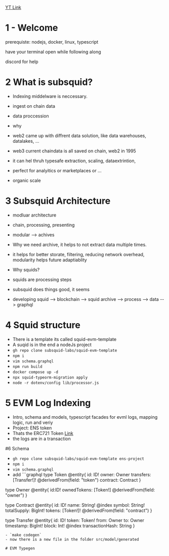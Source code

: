 [YT Link](https://www.youtube.com/watch?v=x4fEP0KJ3OE&list=PLH2948XqklrgTvG6-ro3eqS17j7n_raiN)

# 1 - Welcome

prerequiste: nodejs, docker, linux, typescript

have your terminal open while following along

discord for help

# 2 What is subsquid? 

- Indexing middelware is neccessary.
- ingest on chain data
- data proccession

- why
- web2 came up with diffrent data solution, like data warehouses, datalakes, ...
- web3 current chaindata is all saved on chain, web2 in 1995
- it can hel thruh typesafe extraction, scaling, dataextrintion, 
- perfect for analyitics or marketplaces or ...
- organic scale

# 3 Subsquid Architecture

- modluar architecture
- chain, processing, presenting
- modular --> achives
- Why we need archive, it helps to not extract data multiple times.
- it helps for better storate, filtering, reducing network overhead, modularity helps future adaptiablity

- Why squids? 
- squids are processing steps
- subsquid does things good, it seems
- developing squid --> blockchain --> squid archive --> process --> data --> graphql

# 4 Squid structure

- There is a template its called squid-evm-template
- A suqid is in the end a nodeJs project
- `gh repo clone subsquid-labs/squid-evm-template`
- `npm i`
- `vim schema.graphql`
- `npm run build`
- `docker compose up -d`
- `npx squid-typeorm-migration apply`
- `node -r dotenv/config lib/processor.js`

# 5 EVM Log Indexing
- Intro, schema and models, typescript facades for evml logs, mapping logic, run and veriy
- Project: ENS token
- Thats the ERC721 Token [Link](https://etherscan.io/token/0x57f1887a8bf19b14fc0df6fd9b2acc9af147ea85)
- the logs are in a transaction

#6 Schema
- `gh repo clone subsquid-labs/squid-evm-template ens-project`
- `npm i`
- `vim schema.graphql`
- add ```graphql
type Token @entity{
  id: ID!
  owner: Owner
  transfers: [Transfer!]! @derivedFrom(field: "token")
  contract: Contract
}

type Owner @entity{
  id:ID!
  ownedTokens: [Token!] @derivedFrom(field: "owner")
}

type Contract @entity{
  id: ID!
  name: String! @index
  symbol: String!
  totalSupply: BigInt!
  tokens: [Token!]! @derivedFrom(field: "contract")
}

type Transfer @entity{
  id: ID!
  token: Token!
  from: Owner
  to: Owner
  timestamp: BigInt!
  block: Int! @index
  transactionHash: String
}
```
- `make codegen` 
- now there is a new file in the folder src/model/generated

# EVM Typegen
